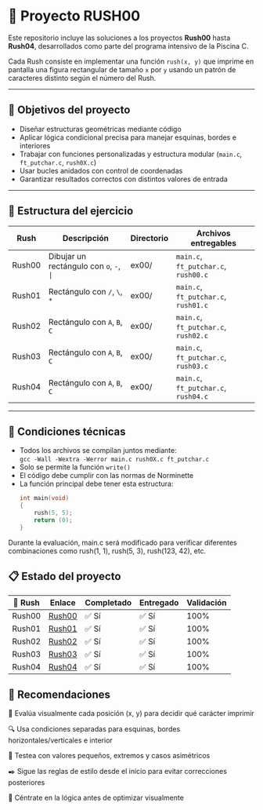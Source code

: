 # 📐 Proyecto RUSH00

Este repositorio incluye las soluciones a los proyectos **Rush00** hasta **Rush04**, desarrollados como parte del programa intensivo de la Piscina C.

Cada Rush consiste en implementar una función `rush(x, y)` que imprime en pantalla una figura rectangular de tamaño `x` por `y` usando un patrón de caracteres distinto según el número del Rush.

---

## 🎯 Objetivos del proyecto

- Diseñar estructuras geométricas mediante código  
- Aplicar lógica condicional precisa para manejar esquinas, bordes e interiores  
- Trabajar con funciones personalizadas y estructura modular (`main.c`, `ft_putchar.c`, `rush0X.c`)  
- Usar bucles anidados con control de coordenadas  
- Garantizar resultados correctos con distintos valores de entrada  

---

## 📁 Estructura del ejercicio

| Rush   | Descripción                                 | Directorio | Archivos entregables                      |
|--------|---------------------------------------------|------------|-------------------------------------------|
| Rush00 | Dibujar un rectángulo con `o`, `-`, `\|`    | ex00/      | `main.c`, `ft_putchar.c`, `rush00.c`      |
| Rush01 | Rectángulo con `/`, `\`, `*`                | ex00/      | `main.c`, `ft_putchar.c`, `rush01.c`      |
| Rush02 | Rectángulo con `A`, `B`, `C`                | ex00/      | `main.c`, `ft_putchar.c`, `rush02.c`      |
| Rush03 | Rectángulo con `A`, `B`, `C`                | ex00/      | `main.c`, `ft_putchar.c`, `rush03.c`      |
| Rush04 | Rectángulo con `A`, `B`, `C`                | ex00/      | `main.c`, `ft_putchar.c`, `rush04.c`      |

---

## 🔧 Condiciones técnicas

- Todos los archivos se compilan juntos mediante:  
  `gcc -Wall -Wextra -Werror main.c rush0X.c ft_putchar.c`  
- Solo se permite la función `write()`  
- El código debe cumplir con las normas de Norminette  
- La función principal debe tener esta estructura:  
  ```c
  int main(void)
  {
      rush(5, 5);
      return (0);
  }

Durante la evaluación, main.c será modificado para verificar diferentes combinaciones como rush(1, 1), rush(5, 3), rush(123, 42), etc.

## 📋 Estado del proyecto

| 🧩 Rush   | Enlace                                                                                       | Completado | Entregado | Validación |
|----------|----------------------------------------------------------------------------------------------|------------|-----------|------------|
| Rush00   | [Rush00](https://github.com/Itzskade/Piscina42/tree/main/RUSH00/ex00/rush00.c)                         | ✅ Sí      | ✅ Sí     | 100%       |
| Rush01   | [Rush01](https://github.com/Itzskade/Piscina42/tree/main/RUSH00/ex00/rush01.c)                         | ✅ Sí      | ✅ Sí     | 100%       |
| Rush02   | [Rush02](https://github.com/Itzskade/Piscina42/tree/main/RUSH00/ex00/rush02.c)                         | ✅ Sí      | ✅ Sí     | 100%       |
| Rush03   | [Rush03](https://github.com/Itzskade/Piscina42/tree/main/RUSH00/ex00/rush03.c)                         | ✅ Sí      | ✅ Sí     | 100%       |
| Rush04   | [Rush04](https://github.com/Itzskade/Piscina42/tree/main/RUSH00/ex00/rush04.c)                         | ✅ Sí      | ✅ Sí     | 100%       |


## 📌 Recomendaciones
🎯 Evalúa visualmente cada posición (x, y) para decidir qué carácter imprimir

🔍 Usa condiciones separadas para esquinas, bordes horizontales/verticales e interior

💬 Testea con valores pequeños, extremos y casos asimétricos

✒️ Sigue las reglas de estilo desde el inicio para evitar correcciones posteriores

🧠 Céntrate en la lógica antes de optimizar visualmente
